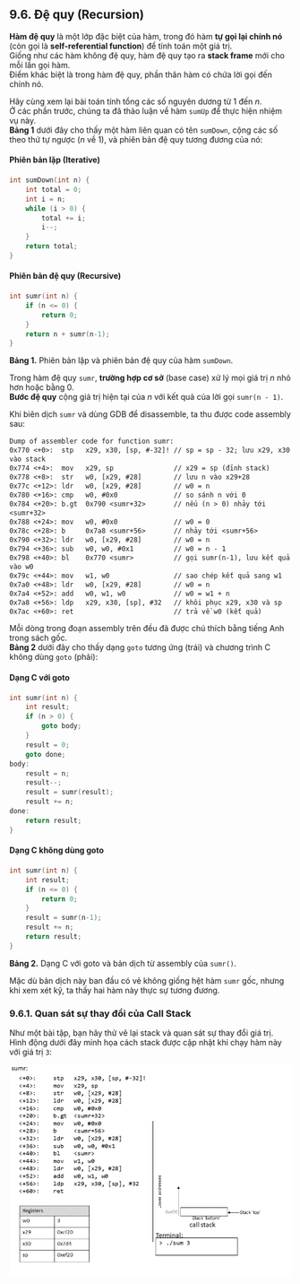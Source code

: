 ## 9.6. Đệ quy (Recursion)  

**Hàm đệ quy** là một lớp đặc biệt của hàm, trong đó hàm **tự gọi lại chính nó** (còn gọi là **self-referential function**) để tính toán một giá trị.  
Giống như các hàm không đệ quy, hàm đệ quy tạo ra **stack frame** mới cho mỗi lần gọi hàm.  
Điểm khác biệt là trong hàm đệ quy, phần thân hàm có chứa lời gọi đến chính nó.

Hãy cùng xem lại bài toán tính tổng các số nguyên dương từ 1 đến *n*.  
Ở các phần trước, chúng ta đã thảo luận về hàm `sumUp` để thực hiện nhiệm vụ này.  
**Bảng 1** dưới đây cho thấy một hàm liên quan có tên `sumDown`, cộng các số theo thứ tự ngược (*n* về 1), và phiên bản đệ quy tương đương của nó:

#### Phiên bản lặp (Iterative)

```c
int sumDown(int n) {
    int total = 0;
    int i = n;
    while (i > 0) {
        total += i;
        i--;
    }
    return total;
}
```

#### Phiên bản đệ quy (Recursive)

```c
int sumr(int n) {
    if (n <= 0) {
        return 0;
    }
    return n + sumr(n-1);
}
```

**Bảng 1.** Phiên bản lặp và phiên bản đệ quy của hàm `sumDown`.

Trong hàm đệ quy `sumr`, **trường hợp cơ sở** (base case) xử lý mọi giá trị *n* nhỏ hơn hoặc bằng 0.  
**Bước đệ quy** cộng giá trị hiện tại của *n* với kết quả của lời gọi `sumr(n - 1)`.

Khi biên dịch `sumr` và dùng GDB để disassemble, ta thu được code assembly sau:

```
Dump of assembler code for function sumr:
0x770 <+0>:  stp   x29, x30, [sp, #-32]! // sp = sp - 32; lưu x29, x30 vào stack
0x774 <+4>:  mov   x29, sp               // x29 = sp (đỉnh stack)
0x778 <+8>:  str   w0, [x29, #28]        // lưu n vào x29+28
0x77c <+12>: ldr   w0, [x29, #28]        // w0 = n
0x780 <+16>: cmp   w0, #0x0              // so sánh n với 0
0x784 <+20>: b.gt  0x790 <sumr+32>       // nếu (n > 0) nhảy tới <sumr+32>
0x788 <+24>: mov   w0, #0x0              // w0 = 0
0x78c <+28>: b     0x7a8 <sumr+56>       // nhảy tới <sumr+56>
0x790 <+32>: ldr   w0, [x29, #28]        // w0 = n
0x794 <+36>: sub   w0, w0, #0x1          // w0 = n - 1
0x798 <+40>: bl    0x770 <sumr>          // gọi sumr(n-1), lưu kết quả vào w0
0x79c <+44>: mov   w1, w0                // sao chép kết quả sang w1
0x7a0 <+48>: ldr   w0, [x29, #28]        // w0 = n
0x7a4 <+52>: add   w0, w1, w0            // w0 = w1 + n
0x7a8 <+56>: ldp   x29, x30, [sp], #32   // khôi phục x29, x30 và sp
0x7ac <+60>: ret                         // trả về w0 (kết quả)
```

Mỗi dòng trong đoạn assembly trên đều đã được chú thích bằng tiếng Anh trong sách gốc.  
**Bảng 2** dưới đây cho thấy dạng `goto` tương ứng (trái) và chương trình C không dùng `goto` (phải):

#### Dạng C với goto

```c
int sumr(int n) {
    int result;
    if (n > 0) {
        goto body;
    }
    result = 0;
    goto done;
body:
    result = n;
    result--;
    result = sumr(result);
    result += n;
done:
    return result;
}
```

#### Dạng C không dùng goto

```c
int sumr(int n) {
    int result;
    if (n <= 0) {
        return 0;
    }
    result = sumr(n-1);
    result += n;
    return result;
}
```

**Bảng 2.** Dạng C với goto và bản dịch từ assembly của `sumr()`.

Mặc dù bản dịch này ban đầu có vẻ không giống hệt hàm `sumr` gốc, nhưng khi xem xét kỹ, ta thấy hai hàm này thực sự tương đương.

### 9.6.1. Quan sát sự thay đổi của Call Stack  

Như một bài tập, bạn hãy thử vẽ lại stack và quan sát sự thay đổi giá trị.  
Hình động dưới đây minh họa cách stack được cập nhật khi chạy hàm này với giá trị `3`:

![recursion](_images/recursion.png)





